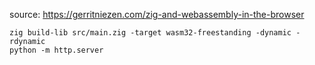 
source: https://gerritniezen.com/zig-and-webassembly-in-the-browser

```
zig build-lib src/main.zig -target wasm32-freestanding -dynamic -rdynamic
python -m http.server
```